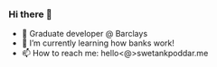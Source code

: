 ### Hi there 👋

- 🔭 Graduate developer @ Barclays
- 🌱 I’m currently learning how banks work!
- 📫 How to reach me: hello<@>swetankpoddar.me
